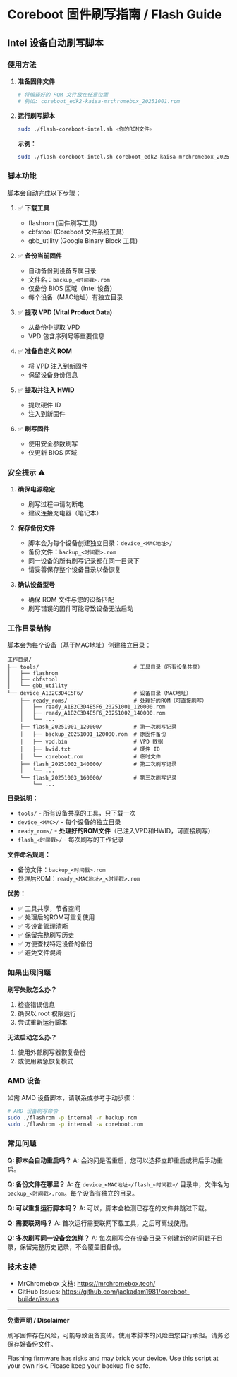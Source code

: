 # Coreboot 固件刷写指南 / Flash Guide

## Intel 设备自动刷写脚本

### 使用方法

1. **准备固件文件**
   ```bash
   # 将编译好的 ROM 文件放在任意位置
   # 例如: coreboot_edk2-kaisa-mrchromebox_20251001.rom
   ```

2. **运行刷写脚本**
   ```bash
   sudo ./flash-coreboot-intel.sh <你的ROM文件>
   ```

   **示例：**
   ```bash
   sudo ./flash-coreboot-intel.sh coreboot_edk2-kaisa-mrchromebox_20251001.rom
   ```

### 脚本功能

脚本会自动完成以下步骤：

1. ✅ **下载工具**
   - flashrom (固件刷写工具)
   - cbfstool (Coreboot 文件系统工具)
   - gbb_utility (Google Binary Block 工具)

2. ✅ **备份当前固件**
   - 自动备份到设备专属目录
   - 文件名：`backup_<时间戳>.rom`
   - 仅备份 BIOS 区域（Intel 设备）
   - 每个设备（MAC地址）有独立目录

3. ✅ **提取 VPD (Vital Product Data)**
   - 从备份中提取 VPD
   - VPD 包含序列号等重要信息

4. ✅ **准备自定义 ROM**
   - 将 VPD 注入到新固件
   - 保留设备身份信息

5. ✅ **提取并注入 HWID**
   - 提取硬件 ID
   - 注入到新固件

6. ✅ **刷写固件**
   - 使用安全参数刷写
   - 仅更新 BIOS 区域

### 安全提示 ⚠️

1. **确保电源稳定**
   - 刷写过程中请勿断电
   - 建议连接充电器（笔记本）

2. **保存备份文件**
   - 脚本会为每个设备创建独立目录：`device_<MAC地址>/`
   - 备份文件：`backup_<时间戳>.rom`
   - 同一设备的所有刷写记录都在同一目录下
   - 请妥善保存整个设备目录以备恢复

3. **确认设备型号**
   - 确保 ROM 文件与您的设备匹配
   - 刷写错误的固件可能导致设备无法启动

### 工作目录结构

脚本会为每个设备（基于MAC地址）创建独立目录：

```
工作目录/
├── tools/                              # 工具目录（所有设备共享）
│   ├── flashrom
│   ├── cbfstool
│   └── gbb_utility
└── device_A1B2C3D4E5F6/                # 设备目录（MAC地址）
    ├── ready_roms/                     # 处理好的ROM（可直接刷写）
    │   ├── ready_A1B2C3D4E5F6_20251001_120000.rom
    │   ├── ready_A1B2C3D4E5F6_20251002_140000.rom
    │   └── ...
    ├── flash_20251001_120000/          # 第一次刷写记录
    │   ├── backup_20251001_120000.rom  # 原固件备份
    │   ├── vpd.bin                     # VPD 数据
    │   ├── hwid.txt                    # 硬件 ID
    │   └── coreboot.rom                # 临时文件
    ├── flash_20251002_140000/          # 第二次刷写记录
    │   └── ...
    └── flash_20251003_160000/          # 第三次刷写记录
        └── ...
```

**目录说明：**
- `tools/` - 所有设备共享的工具，只下载一次
- `device_<MAC>/` - 每个设备的独立目录
- `ready_roms/` - **处理好的ROM文件**（已注入VPD和HWID，可直接刷写）
- `flash_<时间戳>/` - 每次刷写的工作记录

**文件命名规则：**
- 备份文件：`backup_<时间戳>.rom`
- 处理后ROM：`ready_<MAC地址>_<时间戳>.rom`

**优势：**
- ✅ 工具共享，节省空间
- ✅ 处理后的ROM可重复使用
- ✅ 多设备管理清晰
- ✅ 保留完整刷写历史
- ✅ 方便查找特定设备的备份
- ✅ 避免文件混淆

### 如果出现问题

**刷写失败怎么办？**
1. 检查错误信息
2. 确保以 root 权限运行
3. 尝试重新运行脚本

**无法启动怎么办？**
1. 使用外部刷写器恢复备份
2. 或使用紧急恢复模式

### AMD 设备

如需 AMD 设备脚本，请联系或参考手动步骤：

```bash
# AMD 设备刷写命令
sudo ./flashrom -p internal -r backup.rom
sudo ./flashrom -p internal -w coreboot.rom
```

### 常见问题

**Q: 脚本会自动重启吗？**
A: 会询问是否重启，您可以选择立即重启或稍后手动重启。

**Q: 备份文件在哪里？**
A: 在 `device_<MAC地址>/flash_<时间戳>/` 目录中，文件名为 `backup_<时间戳>.rom`。每个设备有独立的目录。

**Q: 可以重复运行脚本吗？**
A: 可以，脚本会检测已存在的文件并跳过下载。

**Q: 需要联网吗？**
A: 首次运行需要联网下载工具，之后可离线使用。

**Q: 多次刷写同一设备会怎样？**
A: 每次刷写会在设备目录下创建新的时间戳子目录，保留完整历史记录，不会覆盖旧备份。

### 技术支持

- MrChromebox 文档: https://mrchromebox.tech/
- GitHub Issues: https://github.com/jackadam1981/coreboot-builder/issues

---

**免责声明 / Disclaimer**

刷写固件存在风险，可能导致设备变砖。使用本脚本的风险由您自行承担。请务必保存好备份文件。

Flashing firmware has risks and may brick your device. Use this script at your own risk. Please keep your backup file safe.

